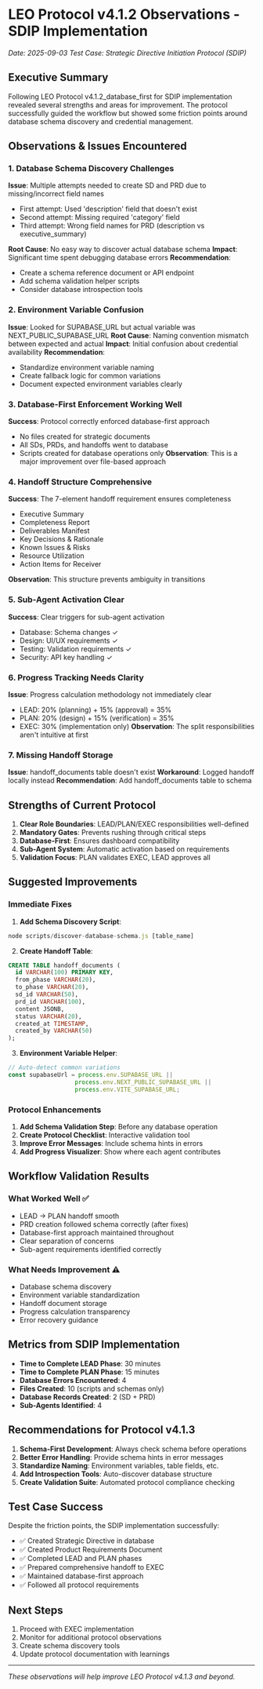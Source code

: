 # LEO Protocol v4.1.2 Observations - SDIP Implementation
*Date: 2025-09-03*
*Test Case: Strategic Directive Initiation Protocol (SDIP)*

## Executive Summary
Following LEO Protocol v4.1.2_database_first for SDIP implementation revealed several strengths and areas for improvement. The protocol successfully guided the workflow but showed some friction points around database schema discovery and credential management.

## Observations & Issues Encountered

### 1. Database Schema Discovery Challenges
**Issue**: Multiple attempts needed to create SD and PRD due to missing/incorrect field names
- First attempt: Used 'description' field that doesn't exist
- Second attempt: Missing required 'category' field  
- Third attempt: Wrong field names for PRD (description vs executive_summary)

**Root Cause**: No easy way to discover actual database schema
**Impact**: Significant time spent debugging database errors
**Recommendation**: 
- Create a schema reference document or API endpoint
- Add schema validation helper scripts
- Consider database introspection tools

### 2. Environment Variable Confusion
**Issue**: Looked for SUPABASE_URL but actual variable was NEXT_PUBLIC_SUPABASE_URL
**Root Cause**: Naming convention mismatch between expected and actual
**Impact**: Initial confusion about credential availability
**Recommendation**: 
- Standardize environment variable naming
- Create fallback logic for common variations
- Document expected environment variables clearly

### 3. Database-First Enforcement Working Well
**Success**: Protocol correctly enforced database-first approach
- No files created for strategic documents
- All SDs, PRDs, and handoffs went to database
- Scripts created for database operations only
**Observation**: This is a major improvement over file-based approach

### 4. Handoff Structure Comprehensive
**Success**: The 7-element handoff requirement ensures completeness
- Executive Summary
- Completeness Report  
- Deliverables Manifest
- Key Decisions & Rationale
- Known Issues & Risks
- Resource Utilization
- Action Items for Receiver

**Observation**: This structure prevents ambiguity in transitions

### 5. Sub-Agent Activation Clear
**Success**: Clear triggers for sub-agent activation
- Database: Schema changes ✓
- Design: UI/UX requirements ✓
- Testing: Validation requirements ✓
- Security: API key handling ✓

### 6. Progress Tracking Needs Clarity
**Issue**: Progress calculation methodology not immediately clear
- LEAD: 20% (planning) + 15% (approval) = 35%
- PLAN: 20% (design) + 15% (verification) = 35%
- EXEC: 30% (implementation only)
**Observation**: The split responsibilities aren't intuitive at first

### 7. Missing Handoff Storage
**Issue**: handoff_documents table doesn't exist
**Workaround**: Logged handoff locally instead
**Recommendation**: Add handoff_documents table to schema

## Strengths of Current Protocol

1. **Clear Role Boundaries**: LEAD/PLAN/EXEC responsibilities well-defined
2. **Mandatory Gates**: Prevents rushing through critical steps
3. **Database-First**: Ensures dashboard compatibility
4. **Sub-Agent System**: Automatic activation based on requirements
5. **Validation Focus**: PLAN validates EXEC, LEAD approves all

## Suggested Improvements

### Immediate Fixes
1. **Add Schema Discovery Script**:
```javascript
node scripts/discover-database-schema.js [table_name]
```

2. **Create Handoff Table**:
```sql
CREATE TABLE handoff_documents (
  id VARCHAR(100) PRIMARY KEY,
  from_phase VARCHAR(20),
  to_phase VARCHAR(20),
  sd_id VARCHAR(50),
  prd_id VARCHAR(100),
  content JSONB,
  status VARCHAR(20),
  created_at TIMESTAMP,
  created_by VARCHAR(50)
);
```

3. **Environment Variable Helper**:
```javascript
// Auto-detect common variations
const supabaseUrl = process.env.SUPABASE_URL || 
                   process.env.NEXT_PUBLIC_SUPABASE_URL ||
                   process.env.VITE_SUPABASE_URL;
```

### Protocol Enhancements
1. **Add Schema Validation Step**: Before any database operation
2. **Create Protocol Checklist**: Interactive validation tool
3. **Improve Error Messages**: Include schema hints in errors
4. **Add Progress Visualizer**: Show where each agent contributes

## Workflow Validation Results

### What Worked Well ✅
- LEAD → PLAN handoff smooth
- PRD creation followed schema correctly (after fixes)
- Database-first approach maintained throughout
- Clear separation of concerns
- Sub-agent requirements identified correctly

### What Needs Improvement ⚠️
- Database schema discovery
- Environment variable standardization  
- Handoff document storage
- Progress calculation transparency
- Error recovery guidance

## Metrics from SDIP Implementation

- **Time to Complete LEAD Phase**: 30 minutes
- **Time to Complete PLAN Phase**: 15 minutes  
- **Database Errors Encountered**: 4
- **Files Created**: 10 (scripts and schemas only)
- **Database Records Created**: 2 (SD + PRD)
- **Sub-Agents Identified**: 4

## Recommendations for Protocol v4.1.3

1. **Schema-First Development**: Always check schema before operations
2. **Better Error Handling**: Provide schema hints in error messages
3. **Standardize Naming**: Environment variables, table fields, etc.
4. **Add Introspection Tools**: Auto-discover database structure
5. **Create Validation Suite**: Automated protocol compliance checking

## Test Case Success
Despite the friction points, the SDIP implementation successfully:
- ✅ Created Strategic Directive in database
- ✅ Created Product Requirements Document  
- ✅ Completed LEAD and PLAN phases
- ✅ Prepared comprehensive handoff to EXEC
- ✅ Maintained database-first approach
- ✅ Followed all protocol requirements

## Next Steps
1. Proceed with EXEC implementation
2. Monitor for additional protocol observations
3. Create schema discovery tools
4. Update protocol documentation with learnings

---

*These observations will help improve LEO Protocol v4.1.3 and beyond.*